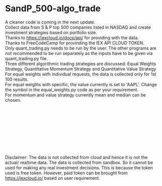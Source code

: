 # SandP_500-algo_trade
A cleaner code is coming in the next update. <br>
Collect data from S &amp; P top 500 companies listed in NASDAQ and create investment strategies based on portfolio size. <br>
Thanks to https://iexcloud.io/docs/api/ for providing with the data. <br>
Thanks to FreeCodeCamp for provinding the IEX API CLOUD TOKEN. <br>
Only quant_trading.py needs to be run by the user. The other programs are not recommended to be run separately as the inputs have to be given via quant_trading.py file. <br>
Three different algorithmic trading strategies are discussed: Equal Weights Strategy, Quantitative Momentum Strategy and Quantitative Value Strategy <br>
For equal weights with individual requests, the data is collected only for 1st 100 results. <br>
For equal weights with specific, the value currently is set to 'AAPL'. Change the symbol in the equal_weights.py code as per your requirement. <br>
For momentum and value strategy currently mean and median can be chosen. <br>
<br><br><br><br><br><br><br><br><br><br>
Disclaimer: The data is not collected from cloud and hence it is not the actual/ realtime data. The data is collected from sandbox. So it cannot be used for making any real investment decisions. This is because the token used is free token. However, paid token can be brought from https://iexcloud.io/ based on user requirement.
